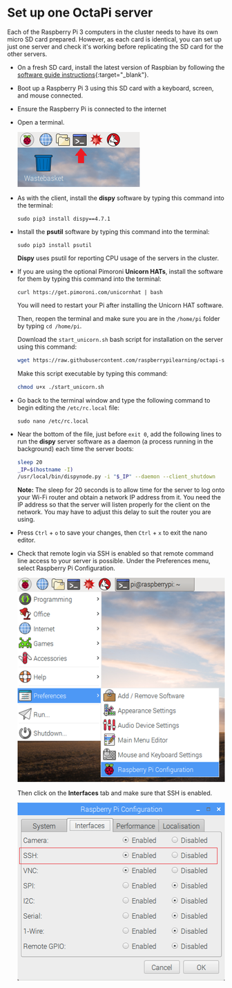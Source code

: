# Set up one OctaPi server

Each of the Raspberry Pi 3 computers in the cluster needs to have its own micro SD card prepared. However, as each card is identical, you can set up just one server and check it's working before replicating the SD card for the other servers.

- On a fresh SD card, install the latest version of Raspbian by following the [software guide instructions](https://www.raspberrypi.org/learning/software-guide/quickstart/){:target="_blank"}.

- Boot up a Raspberry Pi 3 using this SD card with a keyboard, screen, and mouse connected. 

- Ensure the Raspberry Pi is connected to the internet 

- Open a terminal.

    ![Open a terminal](images/terminal.png)

- As with the client, install the **dispy** software by typing this command into the terminal:

    ```
    sudo pip3 install dispy==4.7.1
    ```

- Install the **psutil** software by typing this command into the terminal:

    ```
    sudo pip3 install psutil
    ```

    **Dispy** uses psutil for reporting CPU usage of the servers in the cluster.


- If you are using the optional Pimoroni **Unicorn HATs**, install the software for them by typing this command into the terminal:

    ```
    curl https://get.pimoroni.com/unicornhat | bash
    ```

    You will need to restart your Pi after installing the Unicorn HAT software.
    
    Then, reopen the terminal and make sure you are in the `/home/pi` folder by typing `cd /home/pi`.
    
    Download the `start_unicorn.sh` bash script for installation on the server using this command:

    ```bash
    wget https://raw.githubusercontent.com/raspberrypilearning/octapi-setup/server/start_unicorn.sh
    ```
    
    Make this script executable by typing this command:
    
    ```bash
    chmod u+x ./start_unicorn.sh
    ```

- Go back to the terminal window and type the following command to begin editing the `/etc/rc.local` file:

    ```
    sudo nano /etc/rc.local
    ```

- Near the bottom of the file, just before `exit 0`, add the following lines to run the **dispy** server software as a daemon (a process running in the background) each time the server boots:

    ```bash
    sleep 20
    _IP=$(hostname -I)
    /usr/local/bin/dispynode.py -i "$_IP" --daemon --client_shutdown
    ```

    **Note:** The sleep for 20 seconds is to allow time for the server to log onto your Wi-Fi router and obtain a network IP address from it. You need the IP address so that the server will listen properly for the client on the network. You may have to adjust this delay to suit the router you are using.

- Press `Ctrl` + `o` to save your changes, then `Ctrl` + `x` to exit the nano editor.

- Check that remote login via SSH is enabled so that remote command line access to your server is possible. Under the Preferences menu, select Raspberry Pi Configuration.

    ![Enable SSH](images/enable-ssh1.png)

    Then click on the **Interfaces** tab and make sure that SSH is enabled.

    ![Enable SSH](images/enable-ssh.png)

